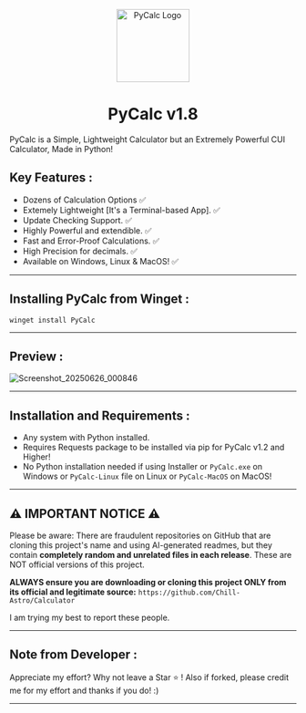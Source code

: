 <p align="center">
  <img src="https://github.com/Chill-Astro/PyCalc/blob/main/PyCalc.ico" width="128px" height="128px" alt="PyCalc Logo">
</p>
<h1 align="center">PyCalc v1.8</h1>

PyCalc is a Simple, Lightweight Calculator but an Extremely Powerful CUI Calculator, Made in Python!

## Key Features :

- Dozens of Calculation Options ✅
- Extemely Lightweight [It's a Terminal-based App]. ✅
- Update Checking Support. ✅
- Highly Powerful and extendible. ✅
- Fast and Error-Proof Calculations. ✅
- High Precision for decimals. ✅
- Available on Windows, Linux & MacOS! ✅

---

## Installing PyCalc from Winget :

    winget install PyCalc

---

## Preview :

![Screenshot_20250626_000846](https://github.com/user-attachments/assets/103779b3-9b84-4f41-bfcd-2ce8da704501)

---    

## Installation and Requirements :

- Any system with Python installed.
- Requires Requests package to be installed via pip for PyCalc v1.2 and Higher!
- No Python installation needed if using Installer or `PyCalc.exe` on Windows or `PyCalc-Linux` file on Linux or `PyCalc-MacOS` on MacOS!

---

## ⚠️ IMPORTANT NOTICE ⚠️

Please be aware: There are fraudulent repositories on GitHub that are cloning this project's name and using AI-generated readmes, but they contain **completely random and unrelated files in each release**. These are NOT official versions of this project.

**ALWAYS ensure you are downloading or cloning this project ONLY from its official and legitimate source:**
`https://github.com/Chill-Astro/Calculator`

I am trying my best to report these people.

---

## Note from Developer :

Appreciate my effort? Why not leave a Star ⭐ ! Also if forked, please credit me for my effort and thanks if you do! :)

---
